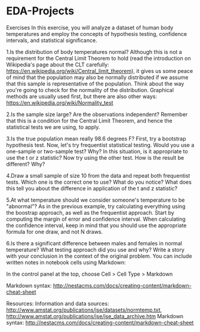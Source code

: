 # EDA-Projects
Exercises
In this exercise, you will analyze a dataset of human body temperatures and employ the concepts of hypothesis testing, confidence intervals, and statistical significance.

1.Is the distribution of body temperatures normal?
Although this is not a requirement for the Central Limit Theorem to hold (read the introduction on Wikipedia's page about the CLT carefully: https://en.wikipedia.org/wiki/Central_limit_theorem), it gives us some peace of mind that the population may also be normally distributed if we assume that this sample is representative of the population.
Think about the way you're going to check for the normality of the distribution. Graphical methods are usually used first, but there are also other ways: https://en.wikipedia.org/wiki/Normality_test

2.Is the sample size large? Are the observations independent?
Remember that this is a condition for the Central Limit Theorem, and hence the statistical tests we are using, to apply.

3.Is the true population mean really 98.6 degrees F?
First, try a bootstrap hypothesis test.
Now, let's try frequentist statistical testing. Would you use a one-sample or two-sample test? Why?
In this situation, is it appropriate to use the  t  or  z  statistic?
Now try using the other test. How is the result be different? Why?

4.Draw a small sample of size 10 from the data and repeat both frequentist tests.
Which one is the correct one to use?
What do you notice? What does this tell you about the difference in application of the  t  and  z  statistic?

5.At what temperature should we consider someone's temperature to be "abnormal"?
As in the previous example, try calculating everything using the boostrap approach, as well as the frequentist approach.
Start by computing the margin of error and confidence interval. When calculating the confidence interval, keep in mind that you should use the appropriate formula for one draw, and not N draws.

6.Is there a significant difference between males and females in normal temperature?
What testing approach did you use and why?
Write a story with your conclusion in the context of the original problem.
You can include written notes in notebook cells using Markdown:

In the control panel at the top, choose Cell > Cell Type > Markdown

Markdown syntax: http://nestacms.com/docs/creating-content/markdown-cheat-sheet

Resources: Information and data sources: http://www.amstat.org/publications/jse/datasets/normtemp.txt, http://www.amstat.org/publications/jse/jse_data_archive.htm
Markdown syntax: http://nestacms.com/docs/creating-content/markdown-cheat-sheet
